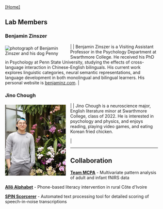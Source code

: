 [\[Home\]](index.html)

## Lab Members

### Benjamin Zinszer
| <img align="left" src="https://avatars0.githubusercontent.com/u/14100363" alt="photograph of Benjamin Zinszer and his dog Penny" style="margin: 5px 15px 5px 0px; width:200px;float:left;"> | Benjamin Zinszer is a Visiting Assistant Professor in the Psychology Department at Swarthmore College. He received his PhD in Psychology at Penn State University, studying the effects of cross-language interaction in Chinese-English bilinguals. His current work explores linguistic categories, neural semantic representations, and language development in both monolingual and bilingual learners. His personal website is <a href='http://benjaminz.com'>benjaminz.com</a>. |

### Jino Chough
| <img align="left" src="images/jino.jpg" alt="photograph of Jino Chough and orchids" style="margin: 5px 15px 5px 0px; width:200px;float:left;clear:both;"> | Jino Chough is a neuroscience major, English literature minor at Swarthmore College, class of 2022.  He is interested in psychology and physics, and enjoys reading,
playing video games, and eating Korean fried chicken.</p> |

---

## Collaboration
[**Team MCPA**](http://teammcpa.github.io/) - Multivariate pattern analysis of adult and infant fNIRS data

[**Allô Alphabet**](https://sites.udel.edu/boldlab/current-projects/) - Phone-based literacy intervention in rural Côte d'Ivoire

[**SPIN Scorcerer**](http://spin-scorcerer.github.io/) - Automated text processing tool for detailed scoring of speech-in-noise transcriptions
